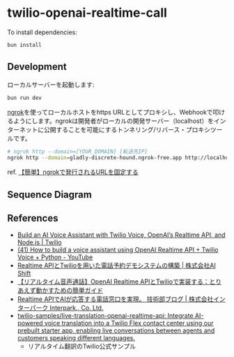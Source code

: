 # twilio-openai-realtime-call

To install dependencies:

```sh
bun install
```

## Development

ローカルサーバーを起動します:

```sh
bun run dev
```

[ngrok](https://dashboard.ngrok.com/)を使ってローカルホストをhttps URLとしてプロキシし、Webhookで叩けるようにします。ngrokは開発者がローカルの開発サーバー（localhost）をインターネットに公開することを可能にするトンネリング/リバース・プロキシツールです。

```sh
# ngrok http --domain=[YOUR_DOMAIN] [転送先IP]
ngrok http --domain=gladly-discrete-hound.ngrok-free.app http://localhost:3000
```

ref. [【簡単】ngrokで発行されるURLを固定する](https://zenn.dev/y_taiki/articles/ngrok_domain)

## Sequence Diagram

## References

- [Build an AI Voice Assistant with Twilio Voice, OpenAI’s Realtime API, and Node.js | Twilio](https://www.twilio.com/en-us/blog/voice-ai-assistant-openai-realtime-api-node)
- [(41) How to build a voice assistant using OpenAI Realtime API + Twilio Voice + Python - YouTube](https://www.youtube.com/watch?v=OVguB1h-eTs)
- [Realtime APIとTwilioを用いた電話予約デモシステムの構築 | 株式会社AI Shift](https://www.ai-shift.co.jp/techblog/4980)
- [【リアルタイム音声通話】OpenAI Realtime APIとTwilioで実装する：とりあえず動かすための簡単ガイド](https://zenn.dev/shurijo_dot_com/articles/a6a8710f2ecc53)
- [Realtime APIでAIが応答する電話窓口を実現。 技術部ブログ | 株式会社インターパーク Interpark., Co. Ltd.](https://www.interpark.co.jp/dev/p0503.htm)
- [twilio-samples/live-translation-openai-realtime-api: Integrate AI-powered voice translation into a Twilio Flex contact center using our prebuilt starter app, enabling live conversations between agents and customers speaking different languages.](https://github.com/twilio-samples/live-translation-openai-realtime-api)
  - リアルタイム翻訳のTwilio公式サンプル

